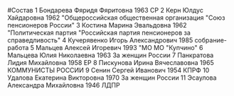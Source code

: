 #Состав
1 Бондарева Фяридя Фяритовна 1963 СР
2 Керн Юлдус Хайдаровна 1962 \"Общероссийская общественная организация \"Союз пенсионеров России\"
3 Костина Марина Эвальдовна 1962 \"Политическая партия \"Российская партия пенсионеров за справедливость\"
4 Кучерявенко Игорь Александрович 1985 собрание-работа
5 Мальцев Алексей Игоревич 1993 \"МО МО \"Купчино\"
6 Мальцева Юлия Николаевна 1963 За женщин России
7 Панкратова Лидия Михайловна 1958 ЕР
8 Пискунова Ирина Вячеславовна 1965 КОММУНИСТЫ РОССИИ
9 Сенин Сергей Иванович 1954 КПРФ
10 Удалова Екатерина Викторовна 1970 За женщин России
11 Эсаулова Александра Михайловна 1946 ЛДПР
